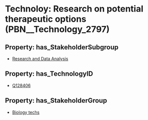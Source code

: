 # Technoloy: __Research on potential therapeutic options__ (PBN__Technology_2797)

## Property: has_StakeholderSubgroup

* [Research and Data Analysis](PBN__TechSubgroup_186)

## Property: has_TechnologyID

* [Q128406](Q128406)

## Property: has_StakeholderGroup

* [Biology techs](PBN__TechGroup_15)

